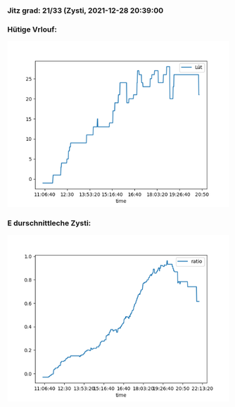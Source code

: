 ### Jitz grad: 21/33 (Zysti, 2021-12-28 20:39:00

### Hütige Vrlouf:
![Graph](Today.png)

### E durschnittleche Zysti:
![Graph](Zysti.png)